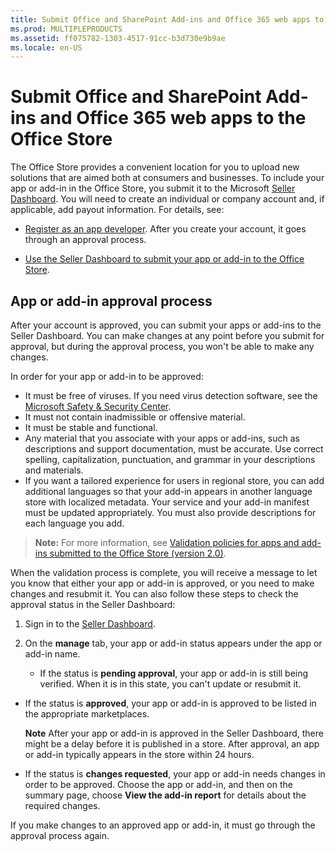 ```yaml
---
title: Submit Office and SharePoint Add-ins and Office 365 web apps to the Office Store
ms.prod: MULTIPLEPRODUCTS
ms.assetid: ff075782-1303-4517-91cc-b3d730e9b9ae
ms.locale: en-US
---
```



# Submit Office and SharePoint Add-ins and Office 365 web apps to the Office Store

The Office Store provides a convenient location for you to upload new solutions that are aimed both at consumers and businesses. To include your app or add-in in the Office Store, you submit it to the Microsoft  [Seller Dashboard](https://sellerdashboard.microsoft.com/Application/Summary). You will need to create an individual or company account and, if applicable, add payout information. For details, see:
 


-  [Register as an app developer](https://dev.windows.com/en-us/programs/join). After you create your account, it goes through an approval process. 
    
 
-  [Use the Seller Dashboard to submit your app or add-in to the Office Store](use-the-seller-dashboard-to-submit-office-and-sharepoint-add-ins-and-office-365-apps-to-the-office-store.md).



## App or add-in approval process
<a name="bk_approval"> </a>

After your account is approved, you can submit your apps or add-ins to the Seller Dashboard. You can make changes at any point before you submit for approval, but during the approval process, you won't be able to make any changes. 
 
In order for your app or add-in to be approved:

- It must be free of viruses. If you need virus detection software, see the  [Microsoft Safety &amp; Security Center](http://go.microsoft.com/fwlink/?LinkId=248711).
- It must not contain inadmissible or offensive material.
- It must be stable and functional.
- Any material that you associate with your apps or add-ins, such as descriptions and support documentation, must be accurate. Use correct spelling, capitalization, punctuation, and grammar in your descriptions and materials.
- If you want a tailored experience for users in regional store, you can add additional languages so that your add-in appears in another language store with localized metadata. Your service and your add-in manifest must be updated appropriately. You must also provide descriptions for each language you add.

 >**Note:**  For more information, see  [Validation policies for apps and add-ins submitted to the Office Store (version 2.0)](validation-policies-for-apps-and-add-ins-submitted-to-the-office-store-version-2.0.md).
 

When the validation process is complete, you will receive a message to let you know that either your app or add-in is approved, or you need to make changes and resubmit it. You can also follow these steps to check the approval status in the Seller Dashboard:
 

 

1. Sign in to the  [Seller Dashboard](http://go.microsoft.com/fwlink/?LinkId=248605).
    
 
2. On the  **manage** tab, your app or add-in status appears under the app or add-in name.
    
      - If the status is  **pending approval**, your app or add-in is still being verified. When it is in this state, you can't update or resubmit it.
    
 
  - If the status is  **approved**, your app or add-in is approved to be listed in the appropriate marketplaces.
    
     **Note**  After your app or add-in is approved in the Seller Dashboard, there might be a delay before it is published in a store. After approval, an app or add-in typically appears in the store within 24 hours. 
  - If the status is  **changes requested**, your app or add-in needs changes in order to be approved. Choose the app or add-in, and then on the summary page, choose  **View the add-in report** for details about the required changes.
    
 
If you make changes to an approved app or add-in, it must go through the approval process again.
 

 

